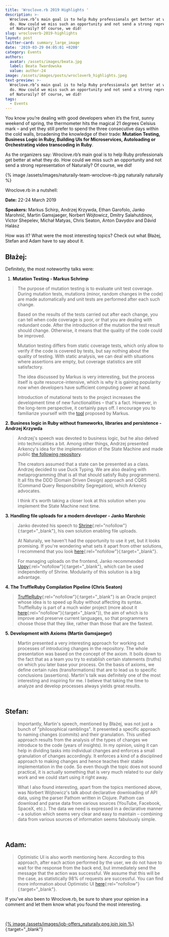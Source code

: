 ```yaml
---
title: 'Wroclove.rb 2019 Highlights '
description: >-
  Wroclove.rb’s main goal is to help Ruby professionals get better at what they
  do. How could we miss such an opportunity and not send a strong representation
  of Naturaily? Of course, we did!
slug: wrocloverb-2019-highlights
layout: post
twitter-card: summary_large_image
date: '2019-03-29 04:05:01 +0200'
category: Events
authors:
  avatar: /assets/images/beata.jpg
  label: Beata Twardowska
  value: author-24
image: /assets/images/posts/wrocloverb_highlights.jpeg
text-preview: >-
  Wroclove.rb’s main goal is to help Ruby professionals get better at what they
  do. How could we miss such an opportunity and not send a strong representation
  of Naturaily? Of course, we did!
tags:
  - Events
---
```

You know you’re dealing with good developers when it’s the first, sunny weekend of spring, the thermometer hits the magical 21 degrees Celsius mark – and yet they still prefer to spend the three consecutive days within the cold walls, broadening the knowledge of their trade: **Mutation Testing, Business Logic in Ruby, Building UIs for Microservices, Autoloading or Orchestrating video transcoding in Ruby**.

As the organizers say: Wroclove.rb’s main goal is to help Ruby professionals get better at what they do. How could we miss such an opportunity and not send a strong representation of Naturaily? Of course, we did!

{% image /assets/images/naturaily-team-wroclove-rb.jpg naturaily naturaily %}

Wroclove.rb in a nutshell:

**Date:** 22-24 March 2019

**Speakers:** Markus Schirp, Andrzej Krzywda, Ethan Garofolo, Janko Marohnić, Martin Gamsjaeger, Norbert Wójtowicz, Dmitry Salahutdinov, Victor Shepelev, Michał Matyas, Chris Seaton, Anton Davydov and Dávid Halász

How was it? What were the most interesting topics? Check out what Błażej, Stefan and Adam have to say about it.



## Błażej:

Definitely, the most noteworthy talks were:

1. **Mutation Testing - Markus Schrimp**

> The purpose of mutation testing is to evaluate unit test coverage. During mutation tests, mutations (minor, random changes in the code) are made automatically and unit tests are performed after each such change.
>
> Based on the results of the tests carried out after each change, you can tell when code coverage is poor, or that you are dealing with redundant code. After the introduction of the mutation the test result should change. Otherwise, it means that the quality of the code could be improved.
>
> Mutation testing differs from static coverage tests, which only allow to verify if the code is covered by tests, but say nothing about the quality of testing. With static analysis, we can deal with situations where assertions are empty, but coverage statistics are still satisfactory.
>
> The idea discussed by Markus is very interesting, but the process itself is quite resource-intensive, which is why it is gaining popularity now when developers have sufficient computing power at hand.
>
> Introduction of mutational tests to the project increases the development time of new functionalities – that's a fact. However, in the long-term perspective, it certainly pays off. I encourage you to familiarize yourself with the [tool](https://github.com/mbj/mutant) proposed by Markus.

**2. Business logic in Ruby without frameworks, libraries and persistence - Andrzej Krzywda**

> Andrzej's speech was devoted to business logic, but he also delved into technicalities a bit. Among other things, Andrzej presented Arkency's idea for the implementation of the State Machine and made public [the following repository](https://github.com/arkency/aggregates).
>
> The creators assumed that a state can be presented as a class. Andrzej decided to use Duck Typing. We are also dealing with metaprogramming (that is all that should satisfy Ruby programmers). It all fits the DDD (Domain Driven Design) approach and CQRS (Command Query Responsibility Segregation), which Arkency advocates.
>
> I think it's worth taking a closer look at this solution when you implement the State Machine next time.

**3. Handling file uploads for a modern developer - Janko Marohnic**

> Janko devoted his speech to [Shrine](https://github.com/shrinerb/shrine){:rel="nofollow"}{:target="_blank"}, his own solution enabling file uploads.
>
> At Naturaily, we haven't had the opportunity to use it yet, but it looks promising. If you're wondering what sets it apart from other solutions, I recommend that you look  [here](https://github.com/shrinerb/shrine/blob/v2.16.0/doc/advantages.md#readme){:rel="nofollow"}{:target="_blank"}.
>
> For managing uploads on the frontend, Janko recommended [Uppy](https://uppy.io/){:rel="nofollow"}{:target="_blank"}, which can be used independently of Shrine. Modularity of this solution is a big advantage.

**4. The TruffleRuby Compilation Pipeline (Chris Seaton)**

> [TruffleRuby](https://github.com/oracle/truffleruby){:rel="nofollow"}{:target="_blank"} is an Oracle project whose idea is to speed up Ruby without affecting its syntax. TruffleRuby is part of a much wider project (more about it [here](https://www.graalvm.org/){:rel="nofollow"}{:target="_blank"}), the aim of which is to improve and preserve current languages, so that programmers choose those that they like, rather than those that are the fastest.

**5. Development with Axioms (Martin Gamsjaeger)**

> Martin presented a very interesting approach for working out processes of introducing changes in the repository. The whole presentation was based on the concept of the axiom. It boils down to the fact that as a team you try to establish certain statements (truths) on which you later base your process. On the basis of axioms, we define certain rules (transformations) that are to lead us to specific conclusions (assertions). Martin's talk was definitely one of the most interesting and inspiring for me. I believe that taking the time to analyze and develop processes always yields great results.

<br>

## Stefan:

> Importantly, Martin's speech, mentioned by Błażej, was not just a bunch of "philosophical ramblings". It presented a specific approach to naming changes (commits) and their granulation. This unified approach results from the analysis of the types of changes we introduce to the code (years of insights). In my opinion, using it can help in dividing tasks into individual changes and enforces a small granulation of changes accordingly. It enforces a kind of a disciplined approach to making changes and hence teaches their stable implementation in the code. So even though the topic does not sound practical, it is actually something that is very much related to our daily work and we could start using it right away.
>
> What I also found interesting, apart from the topics mentioned above, was Norbert Wójtowicz's talk about declarative downloading of API data, using the parser Pathom written in Clojure. Pathom can download and parse data from various sources (YouTube, Facebook, SpaceX, etc.). The data we need is expressed in a declarative manner –  a solution which seems very clear and easy to maintain – combining data from various sources of information seems fabulously simple.

<br>

## Adam:

> Optimistic UI is also worth mentioning here. According to this approach, after each action performed by the user, we do not have to wait for the response from the back end, but immediately send the message that the action was successful. We assume that this will be the case, as statistically 98% of requests are successful. You can find more information about Optimistic UI [here](https://uxplanet.org/optimistic-1000-34d9eefe4c05){:rel="nofollow"}{:target="_blank"}.

If you've also been to Wroclove.rb, be sure to share your opinion in a comment and let them know what you found the most interesting.

<br>

[{% image /assets/images/job-offers_naturaily.png join join %}](https://naturaily.com/careers){:target="_blank"}
